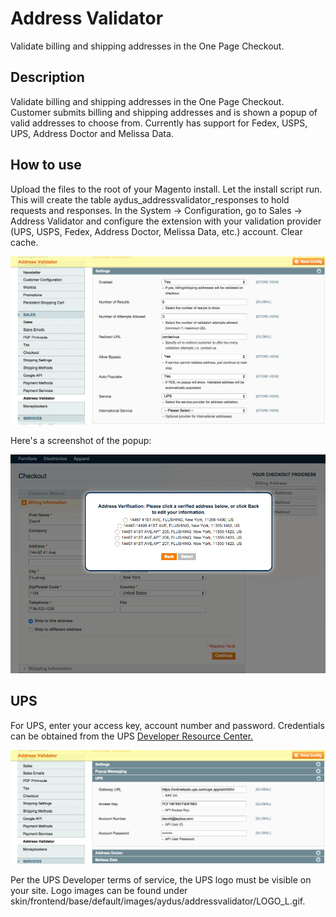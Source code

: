 Address Validator
=================
Validate billing and shipping addresses in the One Page Checkout. 

Description
-----------
Validate billing and shipping addresses in the One Page Checkout. 
Customer submits billing and shipping addresses and is shown a popup of valid 
addresses to choose from. Currently has support for Fedex, USPS, UPS, Address 
Doctor and Melissa Data.

How to use
-------------------------
Upload the files to the root of your Magento install. Let the install script 
run. This will create the table aydus_addressvalidator_responses to hold 
requests and responses. In the System -> Configuration, go to Sales -> Address 
Validator and configure the extension with your validation provider 
(UPS, USPS, Fedex, Address Doctor, Melissa Data, etc.) account. Clear cache. 

<img src="md/settings.png" />

Here's a screenshot of the popup:

<img src="md/popup.png" />


UPS
---
For UPS, enter your access key, account number and password. Credentials can be
obtained from the UPS
<a href="http://www.ups.com/content/us/en/resources/techsupport/developercenter.html">
Developer Resource Center.</a> 

<img src="md/ups.png" />

Per the UPS Developer terms of service, the UPS logo must be visible on your 
site. Logo images can be found under  
skin/frontend/base/default/images/aydus/addressvalidator/LOGO_L.gif. 
